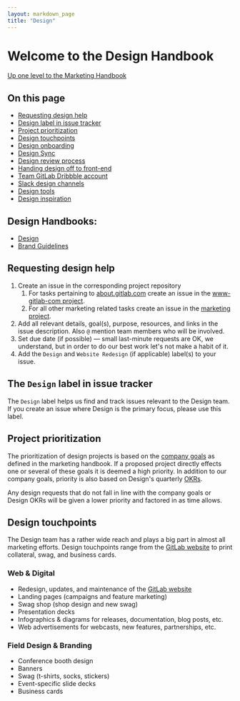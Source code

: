 ```yaml
---
layout: markdown_page
title: "Design"
---
```

# Welcome to the Design Handbook

[Up one level to the Marketing Handbook](/handbook/marketing/)    

## On this page
* [Requesting design help](#designHelp)
* [Design label in issue tracker](#designLabel)
* [Project prioritization](#priority)
* [Design touchpoints](#touchpoints)
* [Design onboarding](#onboarding)
* [Design Sync](#designSync)
* [Design review process](#review)
* [Handing design off to front-end](#front-end)
* [Team GitLab Dribbble account](#dribbble)
* [Slack design channels](#chat)  
* [Design tools](#designTools)
* [Design inspiration](#inspiration)

## Design Handbooks:  

- [Design](/handbook/marketing/design/)  
- [Brand Guidelines](/handbook/marketing/design/brand-guidelines/)   

## Requesting design help<a name="designHelp"></a>

1. Create an issue in the corresponding project repository
    1. For tasks pertaining to [about.gitlab.com](about.gitlab.com) create an issue in the [www-gitlab-com project](https://gitlab.com/gitlab-com/www-gitlab-com/issues).
    1. For all other marketing related tasks create an issue in the [marketing project](https://gitlab.com/gitlab-com/marketing/issues).
1. Add all relevant details, goal(s), purpose, resources, and links in the issue description. Also `@` mention team members who will be involved.
1. Set due date (if possible) — small last-minute requests are OK, we understand, but in order to do our best work let's not make a habit of it.
1. Add the `Design` and `Website Redesign` (if applicable) label(s) to your issue.

## The `Design` label in issue tracker

The `Design` label helps us find and track issues relevant to the Design team. If you create an issue where Design is the primary focus, please use this label.

## Project prioritization

The prioritization of design projects is based on the [company goals](/handbook/marketing/#focus-for-q3-and-q4) as defined in the marketing handbook. If a proposed project directly effects one or several of these goals it is deemed a high priority. In addition to our company goals, priority is also based on Design's quarterly [OKRs](/handbook/marketing/#okrs).

Any design requests that do not fall in line with the company goals or Design OKRs will be given a lower priority and factored in as time allows.

## Design touchpoints

The Design team has a rather wide reach and plays a big part in almost all marketing efforts. Design touchpoints range from the [GitLab website](about.gitlab.com) to print collateral, swag, and business cards.

### Web & Digital
- Redesign, updates, and maintenance of the [GitLab website](about.gitlab.com)
- Landing pages (campaigns and feature marketing)
- Swag shop (shop design and new swag)
- Presentation decks
- Infographics & diagrams for releases, documentation, blog posts, etc.
- Web advertisements for webcasts, new features, partnerships, etc.

### Field Design & Branding
- Conference booth design
- Banners
- Swag (t-shirts, socks, stickers)
- Event-specific slide decks
- Business cards
